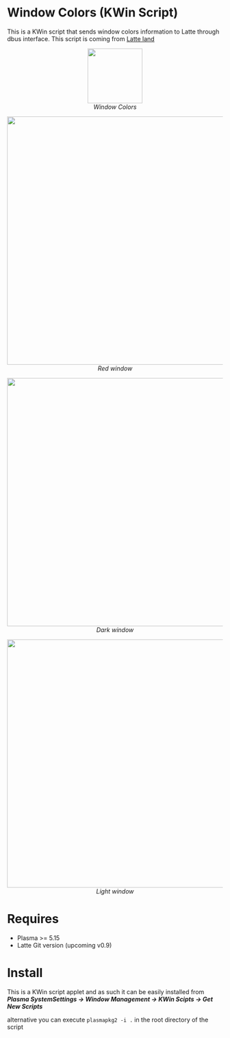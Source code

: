 # Window Colors (KWin Script)

This is a KWin script that sends window colors information to Latte through dbus interface. This script is coming from [Latte land](https://phabricator.kde.org/source/latte-dock/repository/master/)

<p align="center">
<img src="https://i.imgur.com/ibJUOwd.png" width="128"><br/>
<i>Window Colors</i>
</p>

<p align="center">
<img src="https://i.imgur.com/PBjqZaa.png" width="580"><br/>
<i>Red window</i>
</p>

<p align="center">
<img src="https://i.imgur.com/rOdPmn0.png" width="580"><br/>
<i>Dark window</i>
</p>

<p align="center">
<img src="https://i.imgur.com/Bx2joV1.png" width="580"><br/>
<i>Light window</i>
</p>

# Requires

- Plasma >= 5.15
- Latte Git version (upcoming v0.9)

# Install

This is a KWin script applet and as such it can be easily installed from _**Plasma SystemSettings -> Window Management -> KWin Scipts -> Get New Scripts**_

alternative you can execute `plasmapkg2 -i .` in the root directory of the script


